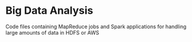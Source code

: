 # Big Data Analysis
Code files containing MapReduce jobs and Spark applications for handling large amounts of data in HDFS or AWS
